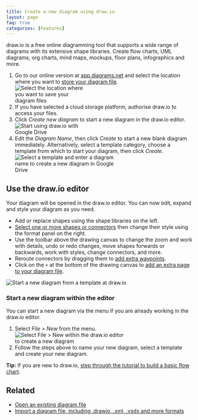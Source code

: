 ```yaml
---
title: Create a new diagram using draw.io
layout: page
faq: true
categories: [Features]
---
```


draw.io is a free online diagramming tool that supports a wide range of diagrams with its extensive shape libraries. Create flow charts, UML diagrams, org charts, mind maps, mockups, floor plans, infographics and more.

1. Go to our online version at [app.diagrams.net](https://app.diagrams.net/) and select the location where you want to [store your diagram file](/faq/doc/storage-location-select.html).
<br /><img src="/assets/img/blog/storage-locations.png" style="width=100%;max-width:200px;height:auto;" alt="Select the location where you want to save your diagram files">
2. If you have selected a cloud storage platform, authorise draw.io to access your files.
3. Click _Create new diagram_ to start a new diagram in the draw.io editor.
<br /><img src="/assets/img/blog/google-drive-dialog.png" style="width=100%;max-width:200px;height:auto;" alt="Start using draw.io with Google Drive">
4. Edit the _Diagram Name_, then click _Create_ to start a new blank diagram immediately. Alternatively, select a template category, choose a template from which to start your diagram, then click _Create_.
<br /><img src="/assets/img/blog/google-drive-new-diagram-dialog.png" style="width=100%;max-width:300px;height:auto;" alt="Select a template and enter a diagram name to create a new diagram in Google Drive">

## Use the draw.io editor

Your diagram will be opened in the draw.io editor. You can now edit, expand and style your diagram as you need.

* Add or replace shapes using the shape libraries on the left.
* [Select one or more shapes or connectors](/faq/doc/select-multiple-shapes.html) then change their style using the format panel on the right.
* Use the toolbar above the drawing canvas to change the zoom and work with details, undo or redo changes, move shapes forwards or backwards, work with styles, change connectors, and more.
* Reroute connectors by dragging them to [add extra waypoints](/blog/waypoints-connectors.html).
* Click on the ``+`` at the bottom of the drawing canvas to [add an extra page to your diagram file](/blog/multiple-page-diagrams.html).

<img src="/assets/img/blog/basic-flowchart-template.png" style="max-width:100%;height:auto;" alt="Start a new diagram from a template at draw.io">

### Start a new diagram within the editor

You can start a new diagram via the menu if you are already working in the draw.io editor.

1. Select _File > New_ from the menu.
<br /><img src="/assets/img/blog/file-new.png" style="width=100%;max-width:300px;height:auto;" alt="Select File > New within the draw.io editor to create a new diagram">
2. Follow the steps above to name your new diagram, select a template and create your new diagram.

**Tip:** If you are new to draw.io, [step through the tutorial to build a basic flow chart](/doc/getting-started-basic-flow-chart.html). 

## Related

* [Open an existing diagram file](/doc/faq/open-diagram-file.html)
* [Import a diagram file, including .drawio, .xml, .vsdx and more formats](/doc/faq/import-diagram.html)
